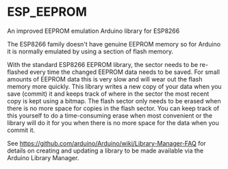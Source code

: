 # ESP_EEPROM
An improved EEPROM emulation Arduino library for ESP8266

The ESP8266 family doesn't have genuine EEPROM memory so for Arduino it is normally emulated by using a section of flash memory.

With the standard ESP8266 EEPROM library, the sector needs to be re-flashed every time the changed EEPROM data needs to be saved.  For small amounts of EEPROM data this is very slow and will wear out the flash memory more quickly.  This library writes a new copy of your data when you save (commit) it and keeps track of where in the sector the most recent copy is kept using a bitmap. The flash sector only needs to be erased when there is no more space for copies in the flash sector.  You can keep track of this yourself to do a time-consuming erase when most convenient or the library will do it for you when there is no more space for the data when you commit it.

See
https://github.com/arduino/Arduino/wiki/Library-Manager-FAQ
for details on creating and updating a library to be made available via the Arduino Library Manager.
